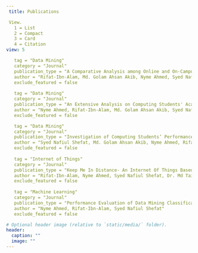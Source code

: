 ```yaml
---
 title: Publications

 View.
   1 = List
   2 = Compact
   3 = Card
   4 = Citation
view: 5

   tag = "Data Mining"
   category = "Journal"
   publication_type = "A Comparative Analysis among Online and On-Campus Students using Decision Tree."
   author = "Rifat-Ibn-Alam, Md. Golam Ahsan Akib, Nyme Ahmed, Syed Nafiul Shefat, Prof. Dr. Dip Nandi"
   exclude_featured = false
    
   tag = "Data Mining"
   category = "Journal"
   publication_type = "An Extensive Analysis on Computing Students' Academic Performance in Online Environment using Decision Tree."
   author = "Nyme Ahmed, Rifat-Ibn-Alam, Md. Golam Ahsan Akib, Syed Nafiul Shefat, Prof. Dr. Dip Nandi"
   exclude_featured = false

   tag = "Data Mining"
   category = "Journal"
   publication_type = "Investigation of Computing Students’ Performances in a Fully Online Environment During COVID-19 Pandemic."
   author = "Syed Nafiul Shefat, Md. Golam Ahsan Akib, Nyme Ahmed, Rifat-Ibn-Alam, Prof. Dr. Dip Nandi"
   exclude_featured = false
    
   tag = "Internet of Things"
   category = "Journal"
   publication_type = "Keep Me In Distance- An Internet Of Things Based Social Distance Monitoring System In Covid19"
   author = "Rifat-Ibn-Alam, Nyme Ahmed, Syed Nafiul Shefat, Dr. Md Taimur Ahad"
   exclude_featured = false
    
   tag = "Machine Learning"
   category = "Journal"
   publication_type = "Performance Evaluation of Data Mining Classification Algorithms for Predicting Breast Cancer"
   author = "Nyme Ahmed, Rifat-Ibn-Alam, Syed Nafiul Shefat"
   exclude_featured = false

# Optional header image (relative to `static/media/` folder).
header:
  caption: ""
  image: ""
---
```

